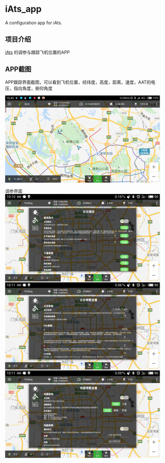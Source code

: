 # iAts_app

A configuration app for iAts.

## 项目介绍

[iAts](https://github.com/akari-tun/iAts) 的调参与跟踪飞机位置的APP

## APP截图

APP跟踪界面截图，可以看到飞机位置，经纬度，高度，距离，速度，AAT的电压，指向角度，俯仰角度

![APP](https://github.com/akari-tun/iAts/raw/master/docs/images/APP_Image1.png?raw=true "APP")

调参界面
![APP](https://github.com/akari-tun/iAts/raw/master/docs/images/APP_Image2.png?raw=true "APP")
![APP](https://github.com/akari-tun/iAts/raw/master/docs/images/APP_Image3.png?raw=true "APP")
![APP](https://github.com/akari-tun/iAts/raw/master/docs/images/APP_Image4.png?raw=true "APP")
